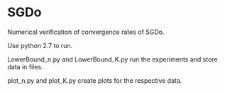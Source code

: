# SGDo
Numerical verification of convergence rates of SGDo.

Use python 2.7 to run.

LowerBound_n.py and LowerBound_K.py run the experiments and store data in files. 

plot_n.py and plot_K.py create plots for the respective data.
